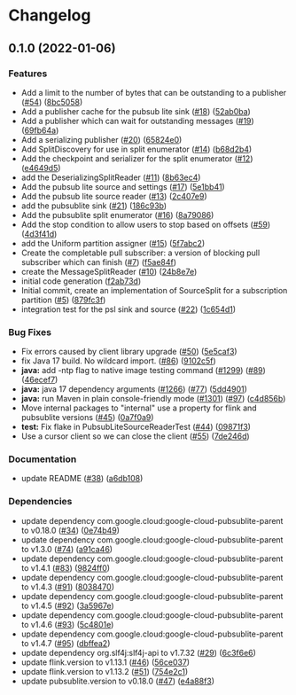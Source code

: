 # Changelog

## 0.1.0 (2022-01-06)


### Features

* Add a limit to the number of bytes that can be outstanding to a publisher ([#54](https://www.github.com/googleapis/java-pubsublite-flink/issues/54)) ([8bc5058](https://www.github.com/googleapis/java-pubsublite-flink/commit/8bc50585c098e5d18d42256db32cf41fcf8d384a))
* Add a publisher cache for the pubsub lite sink ([#18](https://www.github.com/googleapis/java-pubsublite-flink/issues/18)) ([52ab0ba](https://www.github.com/googleapis/java-pubsublite-flink/commit/52ab0ba3b484431d88b39c578753b7a5f81b9842))
* Add a publisher which can wait for outstanding messages ([#19](https://www.github.com/googleapis/java-pubsublite-flink/issues/19)) ([69fb64a](https://www.github.com/googleapis/java-pubsublite-flink/commit/69fb64a42e89d2c85d36064494948f3fd8676d9a))
* Add a serializing publisher ([#20](https://www.github.com/googleapis/java-pubsublite-flink/issues/20)) ([65824e0](https://www.github.com/googleapis/java-pubsublite-flink/commit/65824e0d0378e614c1879dea42d541f90ec398b4))
* Add SplitDiscovery for use in split enumerator ([#14](https://www.github.com/googleapis/java-pubsublite-flink/issues/14)) ([b68d2b4](https://www.github.com/googleapis/java-pubsublite-flink/commit/b68d2b445de3762a9ffb4f8db3155ad80b440161))
* Add the checkpoint and serializer for the split enumerator ([#12](https://www.github.com/googleapis/java-pubsublite-flink/issues/12)) ([e4649d5](https://www.github.com/googleapis/java-pubsublite-flink/commit/e4649d50bbab9cd13b78b7c1fa5a2e478797a6b3))
* add the DeserializingSplitReader ([#11](https://www.github.com/googleapis/java-pubsublite-flink/issues/11)) ([8b63ec4](https://www.github.com/googleapis/java-pubsublite-flink/commit/8b63ec4b8dd0c6b0d9335ed8b15974f39c82a91e))
* Add the pubsub lite source and settings ([#17](https://www.github.com/googleapis/java-pubsublite-flink/issues/17)) ([5e1bb41](https://www.github.com/googleapis/java-pubsublite-flink/commit/5e1bb41d048bb4b99ee14515674cdd9f32a4275e))
* Add the pubsub lite source reader ([#13](https://www.github.com/googleapis/java-pubsublite-flink/issues/13)) ([2c407e9](https://www.github.com/googleapis/java-pubsublite-flink/commit/2c407e91ba2d1592ae71cf65ff0e78349d2904a0))
* add the pubsublite sink ([#21](https://www.github.com/googleapis/java-pubsublite-flink/issues/21)) ([186c93b](https://www.github.com/googleapis/java-pubsublite-flink/commit/186c93bb0f50622d86417f17c25aab8a24c557da))
* Add the pubsublite split enumerator ([#16](https://www.github.com/googleapis/java-pubsublite-flink/issues/16)) ([8a79086](https://www.github.com/googleapis/java-pubsublite-flink/commit/8a790869a24b280b50ec5098fde5c531a642504c))
* Add the stop condition to allow users to stop based on offsets ([#59](https://www.github.com/googleapis/java-pubsublite-flink/issues/59)) ([4d3f41d](https://www.github.com/googleapis/java-pubsublite-flink/commit/4d3f41db927cd8b31a95851548ef58a303392010))
* add the Uniform partition assigner  ([#15](https://www.github.com/googleapis/java-pubsublite-flink/issues/15)) ([5f7abc2](https://www.github.com/googleapis/java-pubsublite-flink/commit/5f7abc2ef20fef7e81449fc4c02a7bb9095060fd))
* Create the completable pull subscriber: a version of blocking pull subscriber which can finish ([#7](https://www.github.com/googleapis/java-pubsublite-flink/issues/7)) ([f5ae84f](https://www.github.com/googleapis/java-pubsublite-flink/commit/f5ae84ff47c8ec2f5ece89864ab770cf5e27f727))
* create the MessageSplitReader ([#10](https://www.github.com/googleapis/java-pubsublite-flink/issues/10)) ([24b8e7e](https://www.github.com/googleapis/java-pubsublite-flink/commit/24b8e7efe725dd9a8489aecb2337b4f3c52d6b8d))
* initial code generation ([f2ab73d](https://www.github.com/googleapis/java-pubsublite-flink/commit/f2ab73df31e16079b216449a9f75e8d4a4c000fc))
* Initial commit, create an implementation of SourceSplit for a subscription partition ([#5](https://www.github.com/googleapis/java-pubsublite-flink/issues/5)) ([879fc3f](https://www.github.com/googleapis/java-pubsublite-flink/commit/879fc3f056eb2c3cf2e18bfe8d9ac7b94e85a1a0))
* integration test for the psl sink and source ([#22](https://www.github.com/googleapis/java-pubsublite-flink/issues/22)) ([1c654d1](https://www.github.com/googleapis/java-pubsublite-flink/commit/1c654d11702388ad1f2dd00f615cf1594293708f))


### Bug Fixes

* Fix errors caused by client library upgrade ([#50](https://www.github.com/googleapis/java-pubsublite-flink/issues/50)) ([5e5caf3](https://www.github.com/googleapis/java-pubsublite-flink/commit/5e5caf35a43432cf989019657418e2358c85a4eb))
* fix Java 17 build. No wildcard import. ([#86](https://www.github.com/googleapis/java-pubsublite-flink/issues/86)) ([9102c5f](https://www.github.com/googleapis/java-pubsublite-flink/commit/9102c5fdfd6f9215240afe98e10b6671967a08c1))
* **java:** add -ntp flag to native image testing command ([#1299](https://www.github.com/googleapis/java-pubsublite-flink/issues/1299)) ([#89](https://www.github.com/googleapis/java-pubsublite-flink/issues/89)) ([46ecef7](https://www.github.com/googleapis/java-pubsublite-flink/commit/46ecef749f061449ce4dfb132e61cdf0ac25ed02))
* **java:** java 17 dependency arguments ([#1266](https://www.github.com/googleapis/java-pubsublite-flink/issues/1266)) ([#77](https://www.github.com/googleapis/java-pubsublite-flink/issues/77)) ([5dd4901](https://www.github.com/googleapis/java-pubsublite-flink/commit/5dd4901a6db5904cfb998087b222278af431c868))
* **java:** run Maven in plain console-friendly mode ([#1301](https://www.github.com/googleapis/java-pubsublite-flink/issues/1301)) ([#97](https://www.github.com/googleapis/java-pubsublite-flink/issues/97)) ([c4d856b](https://www.github.com/googleapis/java-pubsublite-flink/commit/c4d856b489ce143aa8eb59421943670fa1d18c4d))
* Move internal packages to "internal" use a property for flink and pubsublite versions ([#45](https://www.github.com/googleapis/java-pubsublite-flink/issues/45)) ([0a7f0a9](https://www.github.com/googleapis/java-pubsublite-flink/commit/0a7f0a98e7ae270eed61ae38f021fd4d25292edc))
* **test:** Fix flake in PubsubLiteSourceReaderTest ([#44](https://www.github.com/googleapis/java-pubsublite-flink/issues/44)) ([09871f3](https://www.github.com/googleapis/java-pubsublite-flink/commit/09871f3797350f80023aaba05560adb6924ae75c))
* Use a cursor client so we can close the client ([#55](https://www.github.com/googleapis/java-pubsublite-flink/issues/55)) ([7de246d](https://www.github.com/googleapis/java-pubsublite-flink/commit/7de246d101a08844220fb6fb5b1668fadf089ac1))


### Documentation

* update README ([#38](https://www.github.com/googleapis/java-pubsublite-flink/issues/38)) ([a6db108](https://www.github.com/googleapis/java-pubsublite-flink/commit/a6db108f83849c801262c6464f4b21d1aace8fc8))


### Dependencies

* update dependency com.google.cloud:google-cloud-pubsublite-parent to v0.18.0 ([#34](https://www.github.com/googleapis/java-pubsublite-flink/issues/34)) ([0e74b49](https://www.github.com/googleapis/java-pubsublite-flink/commit/0e74b49e57e63967fa4bd15e4d58ad2125571e13))
* update dependency com.google.cloud:google-cloud-pubsublite-parent to v1.3.0 ([#74](https://www.github.com/googleapis/java-pubsublite-flink/issues/74)) ([a91ca46](https://www.github.com/googleapis/java-pubsublite-flink/commit/a91ca468b0473ea16a207f6ac6a1de26782ed771))
* update dependency com.google.cloud:google-cloud-pubsublite-parent to v1.4.1 ([#83](https://www.github.com/googleapis/java-pubsublite-flink/issues/83)) ([9824ff0](https://www.github.com/googleapis/java-pubsublite-flink/commit/9824ff06fcfa9986a47a01d9824ef8201e1ff8ad))
* update dependency com.google.cloud:google-cloud-pubsublite-parent to v1.4.3 ([#91](https://www.github.com/googleapis/java-pubsublite-flink/issues/91)) ([8038470](https://www.github.com/googleapis/java-pubsublite-flink/commit/803847011a22d63c72ac344c20bb31a53ed1a7c1))
* update dependency com.google.cloud:google-cloud-pubsublite-parent to v1.4.5 ([#92](https://www.github.com/googleapis/java-pubsublite-flink/issues/92)) ([3a5967e](https://www.github.com/googleapis/java-pubsublite-flink/commit/3a5967e860c25ed142e5b54b2c569c2423d83fc9))
* update dependency com.google.cloud:google-cloud-pubsublite-parent to v1.4.6 ([#93](https://www.github.com/googleapis/java-pubsublite-flink/issues/93)) ([5c4801e](https://www.github.com/googleapis/java-pubsublite-flink/commit/5c4801ebfddab12189503c176d5186c82d17eca1))
* update dependency com.google.cloud:google-cloud-pubsublite-parent to v1.4.7 ([#95](https://www.github.com/googleapis/java-pubsublite-flink/issues/95)) ([dbffea2](https://www.github.com/googleapis/java-pubsublite-flink/commit/dbffea2e2e2573721cfee5d418584148128c0000))
* update dependency org.slf4j:slf4j-api to v1.7.32 ([#29](https://www.github.com/googleapis/java-pubsublite-flink/issues/29)) ([6c3f6e6](https://www.github.com/googleapis/java-pubsublite-flink/commit/6c3f6e6088d33ba1445c4b0bbdae11d3f3ca54ca))
* update flink.version to v1.13.1 ([#46](https://www.github.com/googleapis/java-pubsublite-flink/issues/46)) ([56ce037](https://www.github.com/googleapis/java-pubsublite-flink/commit/56ce0370d14de0331223ca736bc70409e380b52d))
* update flink.version to v1.13.2 ([#51](https://www.github.com/googleapis/java-pubsublite-flink/issues/51)) ([754e2c1](https://www.github.com/googleapis/java-pubsublite-flink/commit/754e2c18ac15d679430392bee3a5166832fea503))
* update pubsublite.version to v0.18.0 ([#47](https://www.github.com/googleapis/java-pubsublite-flink/issues/47)) ([e4a88f3](https://www.github.com/googleapis/java-pubsublite-flink/commit/e4a88f39b7f5098fa0c36fc5daac9b602da358cc))
